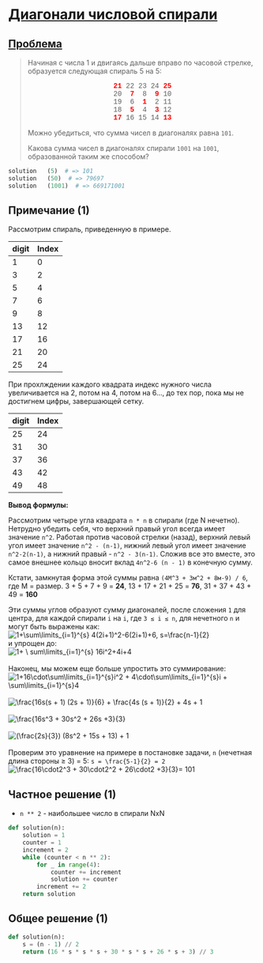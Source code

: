 # [Диагонали числовой спирали](TODO)

## [Проблема](https://euler.jakumo.org/problems/view/28.html)

> Начиная с числа 1 и двигаясь дальше вправо по часовой стрелке, образуется следующая спираль 5 на 5:
>
><p style="text-align:center;font-family:'courier new';"><span style="color:#ff0000;font-family:'courier new';"><b>21</b></span> 22 23 24 <span style="color:#ff0000;font-family:'courier new';"><b>25</b></span><br>
>20 &nbsp;<span style="color:#ff0000;font-family:'courier new';"><b>7</b></span> &nbsp;8 &nbsp;<span style="color:#ff0000;font-family:'courier new';"><b>9</b></span> 10<br>
>19 &nbsp;6 &nbsp;<span style="color:#ff0000;font-family:'courier new';"><b>1</b></span> &nbsp;2 11<br>
>18 &nbsp;<span style="color:#ff0000;font-family:'courier new';"><b>5</b></span> &nbsp;4 &nbsp;<span style="color:#ff0000;font-family:'courier new';"><b>3</b></span> 12<br><span style="color:#ff0000;font-family:'courier new';"><b>17</b></span> 16 15 14 <span style="color:#ff0000;font-family:'courier new';"><b>13</b></span></p>
>
>Можно убедиться, что сумма чисел в диагоналях равна `101`.
>
>Какова сумма чисел в диагоналях спирали `1001` на `1001`, образованной таким же способом?

``` python
solution   (5)  # => 101
solution   (50)  # => 79697
solution   (1001)  # => 669171001
```

## Примечание (1)

Рассмотрим спираль, приведенную в примере.

| digit | Index |
| ----- | ----- |
| 1     | 0     |
| 3     | 2     |
| 5     | 4     |
| 7     | 6     |
| 9     | 8     |
| 13    | 12    |
| 17    | 16    |
| 21    | 20    |
| 25    | 24    |

При прохлждении каждого квадрата индекс нужного числа увеличивается на 2, потом на 4, потом на 6..., до тех пор,
пока мы не достигнем цифры, завершающей сетку.


| digit | Index |
| ----- | ----- |
| 25    | 24    |
| 31    | 30    |
| 37    | 36    |
| 43    | 42    |
| 49    | 48    |


__Вывод формулы:__

Рассмотрим четыре угла квадрата `n * n`  в спирали  (где N нечетно).
Нетрудно убедить себя, что верхний правый угол всегда имеет значение `n^2`.
Работая против часовой стрелки (назад), верхний левый угол имеет значение `n^2 - (n-1)`,
нижний левый угол имеет значение `n^2-2(n-1)`, а нижний правый - `n^2 - 3(n-1)`.
Сложив все это вместе, это самое внешнее кольцо вносит вклад `4n^2-6 (n - 1)` в конечную сумму.

Кстати, замкнутая форма этой суммы равна `(4М^3 + 3м^2 + 8м-9) / 6`, где М = размер.
3 + 5 + 7 + 9 = **24**, 13 + 17 + 21 + 25 = **76**, 31 + 37 + 43 + 49 = **160**

Эти суммы углов образуют сумму диагоналей, после сложения `1` для центра, для каждой спирали `i` на `i`, где `3 ≤ i ≤ n`, для нечетного `n` и могут быть выражены как:
<br>
<img src="https://s0.wp.com/latex.php?latex=+1%2B%5Csum%5Climits_%7Bi%3D1%7D%5E%7Bs%7D+4%282i%2B1%29%5E2-6%282i%2B1%29%2B6%2C+s%3D%5Cfrac%7Bn-1%7D%7B2%7D+&amp;bg=ffffff&amp;fg=000&amp;s=0" alt=" 1+\sum\limits_{i=1}^{s} 4(2i+1)^2-6(2i+1)+6, s=\frac{n-1}{2} " title=" 1+\sum\limits_{i=1}^{s} 4(2i+1)^2-6(2i+1)+6, s=\frac{n-1}{2} " class="latex">
<br>
и упрощен до:
<br>
<img src="https://s0.wp.com/latex.php?latex=+1%2B%5Csum%5Climits_%7Bi%3D1%7D%5E%7Bs%7D+16i%5E2%2B4i%2B4+&amp;bg=ffffff&amp;fg=000&amp;s=0" alt=" 1+ \ sum\limits_{i=1}^{s} 16i^2+4i+4 " title=" 1+ \ sum\limits_{i=1}^{s} 16i^2+4i+4 " class="latex">
<br>
<br>
Наконец, мы можем еще больше упростить это суммирование:
<br>
<img src="https://s0.wp.com/latex.php?latex=+1%2B16%5Ccdot%5Csum%5Climits_%7Bi%3D1%7D%5E%7Bs%7Di%5E2+%2B+4%5Ccdot%5Csum%5Climits_%7Bi%3D1%7D%5E%7Bs%7Di+%2B+%5Csum%5Climits_%7Bi%3D1%7D%5E%7Bs%7D4+&amp;bg=ffffff&amp;fg=000&amp;s=0" alt=" 1+16\cdot\sum\limits_{i=1}^{s}i^2 + 4\cdot\sum\limits_{i=1}^{s}i + \sum\limits_{i=1}^{s}4 " title=" 1+16\cdot\sum\limits_{i=1}^{s}i^2 + 4\cdot\sum\limits_{i=1}^{s}i + \sum\limits_{i=1}^{s}4 " class="latex">
<br>
<br>
<img src="https://s0.wp.com/latex.php?latex=+%5Cfrac%7B16s%28s+%2B+1%29%282s+%2B+1%29%7D%7B6%7D+%2B+%5Cfrac%7B4s%28s+%2B+1%29%7D%7B2%7D+%2B+4s+%2B+1+&amp;bg=ffffff&amp;fg=000&amp;s=0" alt=" \frac{16s(s + 1) (2s + 1)}{6} + \frac{4s (s + 1)}{2} + 4s + 1 " title=" \frac{16s(s + 1) (2s + 1)}{6} + \frac{4s (s + 1)}{2} + 4s + 1 " class="latex">
<br>
<br>
<img src="https://s0.wp.com/latex.php?latex=+%5Cfrac%7B16s%5E3+%2B+30s%5E2+%2B+26s+%2B3%7D%7B3%7D+&amp;bg=ffffff&amp;fg=000&amp;s=0" alt=" \frac{16s^3 + 30s^2 + 26s +3}{3} " title=" \frac{16s^3 + 30s^2 + 26s +3}{3} " class="latex">
<br>
<br>
<img src="https://s0.wp.com/latex.php?latex=+%28%5Cfrac%7B2s%7D%7B3%7D%29+%288s%5E2+%2B+15s+%2B+13%29+%2B+1+&amp;bg=ffffff&amp;fg=000&amp;s=0" alt=" (\frac{2s}{3}) (8s^2 + 15s + 13) + 1 " title=" (\frac{2s}{3}) (8s^2 + 15s + 13) + 1 " class="latex">
<br>
<br>
Проверим это уравнение на примере в постановке задачи, `n` (нечетная длина стороны ≥ 3) = 5:  `s = \frac{5-1}{2} = 2`
<br>
<img src="https://s0.wp.com/latex.php?latex=+%5Cfrac%7B16%5Ccdot2%5E3+%2B+30%5Ccdot2%5E2+%2B+26%5Ccdot2+%2B3%7D%7B3%7D%3D+101+&amp;bg=ffffff&amp;fg=000&amp;s=0" alt=" \frac{16\cdot2^3 + 30\cdot2^2 + 26\cdot2 +3}{3}= 101 " title=" \frac{16\cdot2^3 + 30\cdot2^2 + 26\cdot2 +3}{3}= 101 " class="latex">
 
## Частное решение (1)
- `n ** 2` - наибольшее число в спирали NxN

```python
def solution(n):
    solution = 1
    counter = 1
    increment = 2
    while (counter < n ** 2):
        for _ in range(4):
            counter += increment
            solution += counter
        increment += 2
    return solution
```

## Общее решение (1)

```python
def solution(n):
    s = (n - 1) // 2
    return (16 * s * s * s + 30 * s * s + 26 * s + 3) // 3
```
